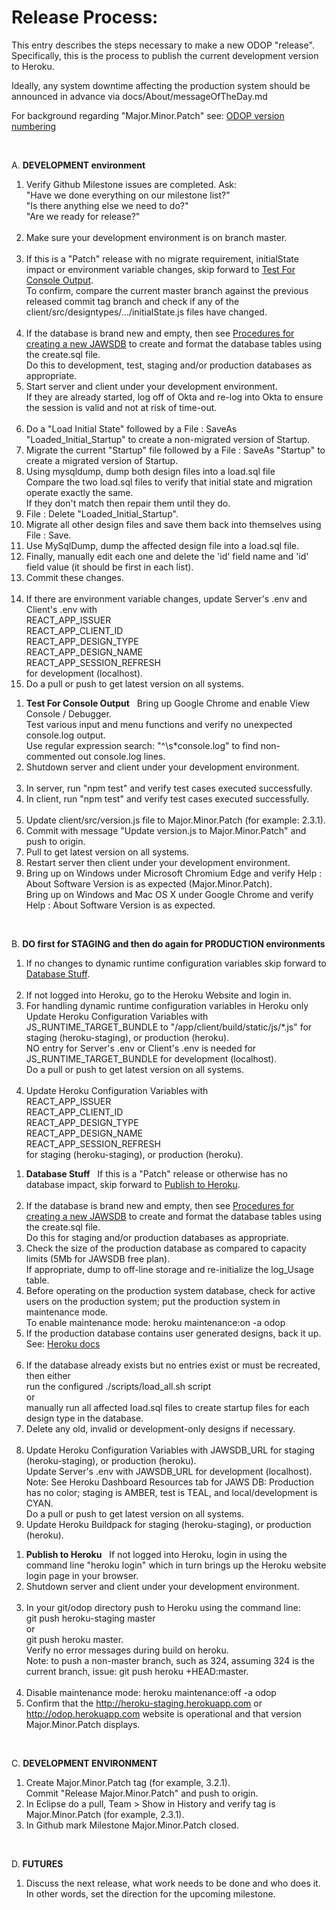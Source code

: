 # Release Process:

This entry describes the steps necessary to make a new ODOP "release".
Specifically, this is the process to publish the current development version to Heroku.

Ideally, any system downtime affecting the production system should be announced in advance via docs/About/messageOfTheDay.md 

For background regarding "Major.Minor.Patch" see: [ODOP version numbering](../design/VersionNumbers)   

&nbsp;

A. **DEVELOPMENT environment**  

1. Verify Github Milestone issues are completed.  Ask:   
   "Have we done everything on our milestone list?"   
   "Is there anything else we need to do?"   
   "Are we ready for release?"   
&nbsp;
1. Make sure your development environment is on branch master.   
&nbsp;   
1. If this is a "Patch" release with no migrate requirement, initialState impact or environment variable changes,
skip forward to [Test For Console Output](release#test4consoleoutput).   
To confirm, 
compare the current master branch against the previous released commit tag branch and check if any of the client/src/designtypes/.../initialState.js files have changed.   
&nbsp;   
1. If the database is brand new and empty, then see [Procedures for creating a new JAWSDB](NewDB) 
to create and format the database tables using the create.sql file.   
   Do this to development, test, staging and/or production databases as appropriate.   
1. Start server and client under your development environment.   
   If they are already started, log off of Okta and re-log into Okta to ensure the session is valid and not at risk of time-out.   
&nbsp;   
1. Do a "Load Initial State" followed by a File : SaveAs "Loaded\_Initial\_Startup" to create a non-migrated version of Startup.   
1. Migrate the current "Startup" file followed by a File : SaveAs "Startup" to create a migrated version of Startup.   
1. Using mysqldump, dump both design files into a load.sql file   
   Compare the two load.sql files to verify that initial state and migration operate exactly the same.   
   If they don't match then repair them until they do.
&nbsp;   
1. File : Delete "Loaded\_Initial\_Startup".   
1. Migrate all other design files and save them back into themselves using File : Save.   
1. Use MySqlDump, dump the affected design file into a load.sql file.   
1. Finally, manually edit each one and delete the 'id' field name and 'id' field value (it should be first in each list).   
1. Commit these changes.   
&nbsp;
1. If there are environment variable changes, update Server's .env and Client's .env with   
   REACT\_APP\_ISSUER   
   REACT\_APP\_CLIENT\_ID   
   REACT\_APP\_DESIGN\_TYPE   
   REACT\_APP\_DESIGN\_NAME   
   REACT\_APP\_SESSION\_REFRESH   
   for development (localhost).  
1. Do a pull or push to get latest version on all systems.   

<a id="test4consoleoutput"></a>   

1. **Test For Console Output** &nbsp; Bring up Google Chrome and enable View Console / Debugger.   
   Test various input and menu functions and verify no unexpected console.log output.  
   Use regular expression search: "^\s*console.log" to find non-commented out console.log lines.   
1. Shutdown server and client under your development environment.  
&nbsp;   
1. In server, run "npm test" and verify test cases executed successfully. 
1. In client, run "npm test" and verify test cases executed successfully.   
&nbsp;   
1. Update client/src/version.js file to Major.Minor.Patch (for example: 2.3.1). 
1. Commit with message "Update version.js to Major.Minor.Patch" and push to origin. 
1. Pull to get latest version on all systems. 
1. Restart server then client under your development environment.
1. Bring up on Windows under Microsoft Chromium Edge and verify Help : About Software Version is as expected (Major.Minor.Patch).   
   Bring up on Windows and Mac OS X under Google Chrome and verify Help : About Software Version is as expected.

&nbsp;   

B. **DO first for STAGING and then do again for PRODUCTION environments**
1. If no changes to dynamic runtime configuration variables skip forward to [Database Stuff](release#databaseStuff).   
&nbsp;   
1. If not logged into Heroku, go to the Heroku Website and login in.   
1. For handling dynamic runtime configuration variables in Heroku only   
   Update Heroku Configuration Variables with JS\_RUNTIME\_TARGET\_BUNDLE to "/app/client/build/static/js/*.js" for staging (heroku-staging), or production (heroku).  
   NO entry for Server's .env or Client's .env is needed for JS\_RUNTIME\_TARGET\_BUNDLE for development (localhost).   
   Do a pull or push to get latest version on all systems.   
&nbsp;   
1. Update Heroku Configuration Variables with   
   REACT\_APP\_ISSUER   
   REACT\_APP\_CLIENT\_ID    
   REACT\_APP\_DESIGN\_TYPE   
   REACT\_APP\_DESIGN\_NAME   
   REACT\_APP\_SESSION\_REFRESH   
   for staging (heroku-staging), or production (heroku).   

<a id="databaseStuff"></a>   

1. **Database Stuff** &nbsp; If this is a "Patch" release or otherwise has no database impact, skip forward to [Publish to Heroku](release#publish2Heroku).   
&nbsp;   
1. If the database is brand new and empty, then see [Procedures for creating a new JAWSDB](NewDB) 
to create and format the database tables using the create.sql file.   
   Do this for staging and/or production databases as appropriate.   
1. Check the size of the production database as compared to capacity limits (5Mb for JAWSDB free plan).   
   If appropriate, dump to off-line storage and re-initialize the log_Usage table.
&nbsp;   
1. Before operating on the production system database, check for active users on the production system; put the production system in maintenance mode.   
   To enable maintenance mode:  heroku maintenance:on -a odop
1. If the production database contains user generated designs, back it up.
   See: [Heroku docs](https://devcenter.heroku.com/articles/jawsdb#database-backups)   
&nbsp;   
1. If the database already exists but no entries exist or must be recreated, then either   
   run the configured ./scripts/load_all.sh script   
   or   
   manually run all affected load.sql files to create startup files for each design type in the database.   
1. Delete any old, invalid or development-only designs if necessary.  
&nbsp;   
1. Update Heroku Configuration Variables with JAWSDB\_URL for staging (heroku-staging), or production (heroku).   
   Update Server's .env with JAWSDB\_URL for development (localhost).   
   Note: See Heroku Dashboard Resources tab for JAWS DB: Production has no color; staging is AMBER, test is TEAL, and local/development is CYAN.   
   Do a pull or push to get latest version on all systems.
1. Update Heroku Buildpack for staging (heroku-staging), or production (heroku).   

<a id="publish2Heroku"></a>   

1. **Publish to Heroku** &nbsp; If not logged into Heroku, login in using the command line "heroku login" which in turn brings up the Heroku website login page in your browser.   
1. Shutdown server and client under your development environment.  
&nbsp;   
1. In your git/odop directory push to Heroku using the command line:   
   git push heroku-staging master   
   or   
   git push heroku master.   
   Verify no error messages during build on heroku.   
   Note: to push a non-master branch, such as 324, assuming 324 is the current branch, issue: 
   git push heroku +HEAD:master.  
&nbsp;   
1. Disable maintenance mode:  heroku maintenance:off -a odop
1. Confirm that the http://heroku-staging.herokuapp.com or http://odop.herokuapp.com website is operational and that version Major.Minor.Patch displays.  

&nbsp;   

C. **DEVELOPMENT ENVIRONMENT**
1. Create Major.Minor.Patch tag (for example, 3.2.1).   
   Commit "Release Major.Minor.Patch" and push to origin.
1. In Eclipse do a pull, Team > Show in History and verify tag is Major.Minor.Patch (for example, 2.3.1).
1. In Github mark Milestone Major.Minor.Patch closed.  

&nbsp;   

D. **FUTURES**
1. Discuss the next release, what work needs to be done and who does it.   
   In other words, set the direction for the upcoming milestone.   

